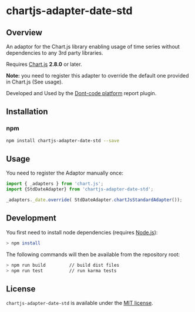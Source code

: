 # chartjs-adapter-date-std

## Overview

An adaptor for the Chart.js library enabling usage of time series without dependencies to any 3rd party libraries.

Requires [Chart.js](https://github.com/chartjs/Chart.js/releases) **2.8.0** or later.

**Note:** you need to register this adapter to override the default one provided in Chart.js (See usage).

Developed and Used by the [Dont-code platform](https://dont-code.net) report plugin.

## Installation

### npm

```bash
npm install chartjs-adapter-date-std --save
```

## Usage

You need to register the Adaptor manually once:
```javascript
import { _adapters } from 'chart.js';
import {StdDateAdapter} from 'chartjs-adapter-date-std';

_adapters._date.override( StdDateAdapter.chartJsStandardAdapter());

```

## Development

You first need to install node dependencies (requires [Node.js](https://nodejs.org/)):


```bash
> npm install
```

The following commands will then be available from the repository root:

```bash
> npm run build         // build dist files
> npm run test          // run karma tests
```

## License

`chartjs-adapter-date-std` is available under the [MIT license](LICENSE.md).
